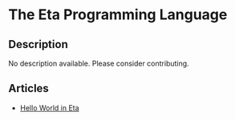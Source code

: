 # The Eta Programming Language

## Description

No description available. Please consider contributing.

## Articles

- [Hello World in Eta](https://sampleprograms.io/projects/hello-world/eta)